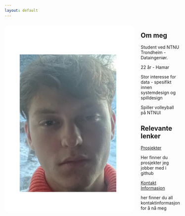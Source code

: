 ```yaml
---
layout: default
---
```



<div style="display: flex; align-items: center;">
  <img src="Untitled (3).png" alt="Portrait" style="width: 420px; height: 600px; object-fit: cover; border-radius: 12px; margin-right: 20px;">
  <div>
    <h2>Om meg</h2>
    <p>Student ved NTNU Trondheim - Dataingeniør.</p>
    <p>22 år - Hamar<p>
    <p>Stor interesse for data - spesifikt innen systemdesign og spilldesign</p>
    <p>Spiller volleyball på NTNUI</p>
    <h2>Relevante lenker</h2>
    <a href="Prosjekter.html">Prosjekter</a>
    <p>Her finner du prosjekter jeg jobber med i github</p>
    <a href="ContactInfo.html">Kontakt Informasjon</a>
    <p>her finner du all kontaktinformasjon for å nå meg</p>
  <div>
<div>

